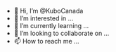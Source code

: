 - 👋 Hi, I’m @KuboCanada
- 👀 I’m interested in ...
- 🌱 I’m currently learning ...
- 💞️ I’m looking to collaborate on ...
- 📫 How to reach me ...

<!---
KuboCanada/KuboCanada is a ✨ special ✨ repository because its `README.md` (this file) appears on your GitHub profile.
You can click the Preview link to take a look at your changes.
--->
